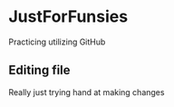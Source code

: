 # JustForFunsies
Practicing utilizing GitHub

## Editing file

Really just trying hand at making changes
